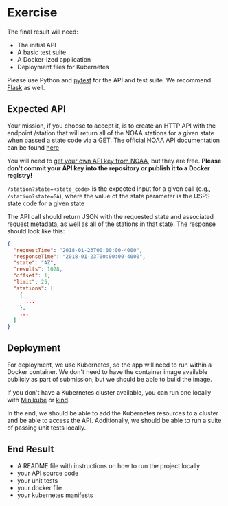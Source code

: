 # <Masked> Exercise


The final result will need:
- The initial API
- A basic test suite
- A Docker-ized application
- Deployment files for Kubernetes

Please use Python and [pytest](https://docs.pytest.org/en/stable/) for the API and test suite. We recommend [Flask](https://flask.palletsprojects.com/en/1.1.x/) as well.

## Expected API

Your mission, if you choose to accept it, is to create an HTTP API with the endpoint /station that will return all of the NOAA stations for a given state when passed a state code via a GET. The official NOAA API documentation can be found [here](https://www.ncdc.noaa.gov/cdo-web/webservices/v2#stations)

You will need to [get your own API key from NOAA](https://www.ncdc.noaa.gov/cdo-web/token), but they are free. **Please don't commit your API key into the repository or publish it to a Docker registry!**

`/station?state=<state_code>` is the expected input for a given call (e.g., `/station?state=GA`), where the value of the state parameter is the USPS state code for a given state

The API call should return JSON with the requested state and associated request metadata, as well as all of the stations in that state. The response should look like this:
```json
{
  "requestTime": "2018-01-23T00:00:00-4000",
  "responseTime": "2018-01-23T00:00:00-4000",
  "state": "AZ",
  "results": 1028,
  "offset": 1,
  "limit": 25,
  "stations": [
    {
      ...
    },
    ...
  ]
}
```

## Deployment

For deployment, we use Kubernetes, so the app will need to run within a Docker container. We don't need to have the container image available publicly as part of submission, but we should be able to build the image.

If you don't have a Kubernetes cluster available, you can run one locally with [Minikube](https://kubernetes.io/docs/setup/minikube/) or [kind](https://github.com/kubernetes-sigs/kind).

In the end, we should be able to add the Kubernetes resources to a cluster and be able to access the API. Additionally, we should be able to run a suite of passing unit tests locally.

## End Result

  * A README file with instructions on how to run the project locally
  * your API source code
  * your unit tests
  * your docker file
  * your kubernetes manifests